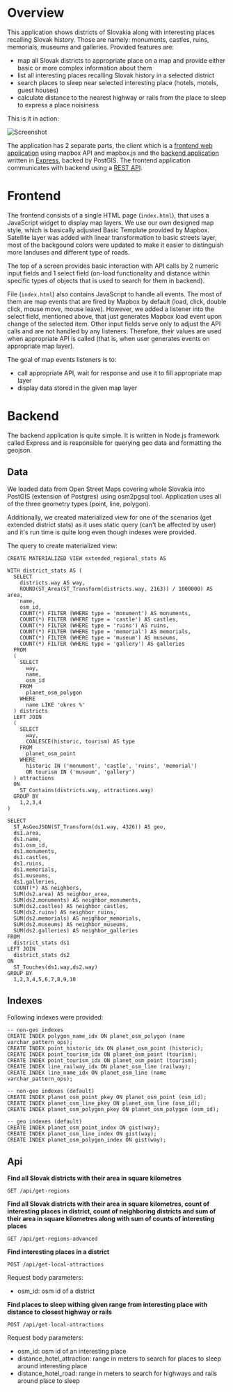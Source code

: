 # Overview

This application shows districts of Slovakia along with interesting places recalling Slovak history. Those are namely: monuments, castles, ruins, memorials, museums and galleries. Provided features are:

- map all Slovak districts to appropriate place on a map and provide either basic or more complex information about them
- list all interesting places recalling Slovak history in a selected district
- search places to sleep near selected interesting place (hotels, motels, guest houses)
- calculate distance to the nearest highway or rails from the place to sleep to express a place noisiness

This is it in action:

![Screenshot](screenshots/screenshot.png)

The application has 2 separate parts, the client which is a [frontend web application](#frontend) using mapbox API and mapbox.js and the [backend application](#backend) written in [Express](https://expressjs.com/), backed by PostGIS. The frontend application communicates with backend using a [REST API](#api).

# Frontend

The frontend consists of a single HTML page (`index.html`), that uses a JavaScript widget to display map layers. We use our own designed map style, which is basically adjusted Basic Template provided by Mapbox. Satellite layer was added with linear transformation to basic streets layer, most of the backgound colors were updated to make it easier to distinguish more landuses and different type of roads.

The top of a screen provides basic interaction with API calls by 2 numeric input fields and 1 select field (on-load functionality and distance within specific types of objects that is used to search for them in backend).

File (`index.html`) also contains JavaScript to handle all events. The most of them are map events that are fired by Mapbox by default (load, click, double click, mouse move, mouse leave). However, we added a listener into the select field, mentioned above, that just generates Mapbox load event upon change of the selected item. Other input fields serve only to adjust the API calls and are not handled by any listeners. Therefore, their values are used when appropriate  API is called (that is, when user generates events on appropriate map layer).

The goal of map events listeners is to:

- call appropriate API, wait for response and use it to fill appropriate map layer
- display data stored in the given map layer

# Backend

The backend application is quite simple. It is written in Node.js framework called Express and is responsible for querying geo data and formatting the geojson.

## Data

We loaded data from Open Street Maps covering whole Slovakia into PostGIS (extension of Postgres) using osm2pgsql tool. Application uses all of the three geometry types (point, line, polygon).

Additionally, we created materialized view for one of the scenarios (get extended district stats) as it uses static query (can't be affected by user) and it's run time is quite long even though indexes were provided.

The query to create materialized view:

```
CREATE MATERIALIZED VIEW extended_regional_stats AS

WITH district_stats AS (
  SELECT
    districts.way AS way,
    ROUND(ST_Area(ST_Transform(districts.way, 2163)) / 1000000) AS area,
    name,
    osm_id,
    COUNT(*) FILTER (WHERE type = 'monument') AS monuments,
    COUNT(*) FILTER (WHERE type = 'castle') AS castles,
    COUNT(*) FILTER (WHERE type = 'ruins') AS ruins,
    COUNT(*) FILTER (WHERE type = 'memorial') AS memorials,
    COUNT(*) FILTER (WHERE type = 'museum') AS museums,
    COUNT(*) FILTER (WHERE type = 'gallery') AS galleries
  FROM
  (
    SELECT
      way,
      name,
      osm_id
    FROM
      planet_osm_polygon
    WHERE
      name LIKE 'okres %'
  ) districts
  LEFT JOIN
  (
    SELECT
      way,
      COALESCE(historic, tourism) AS type
    FROM
      planet_osm_point
    WHERE
      historic IN ('monument', 'castle', 'ruins', 'memorial')
      OR tourism IN ('museum', 'gallery')
  ) attractions
  ON
    ST_Contains(districts.way, attractions.way)
  GROUP BY
    1,2,3,4
)

SELECT
  ST_AsGeoJSON(ST_Transform(ds1.way, 4326)) AS geo,
  ds1.area,
  ds1.name,
  ds1.osm_id,
  ds1.monuments,
  ds1.castles,
  ds1.ruins,
  ds1.memorials,
  ds1.museums,
  ds1.galleries,
  COUNT(*) AS neighbors,
  SUM(ds2.area) AS neighbor_area,
  SUM(ds2.monuments) AS neighbor_monuments,
  SUM(ds2.castles) AS neighbor_castles,
  SUM(ds2.ruins) AS neighbor_ruins,
  SUM(ds2.memorials) AS neighbor_memorials,
  SUM(ds2.museums) AS neighbor_museums,
  SUM(ds2.galleries) AS neighbor_galleries
FROM
  district_stats ds1
LEFT JOIN
  district_stats ds2
ON
  ST_Touches(ds1.way,ds2.way)
GROUP BY
  1,2,3,4,5,6,7,8,9,10
```

## Indexes

Following indexes were provided:

```
-- non-geo indexes
CREATE INDEX polygon_name_idx ON planet_osm_polygon (name varchar_pattern_ops);
CREATE INDEX point_historic_idx ON planet_osm_point (historic);
CREATE INDEX point_tourism_idx ON planet_osm_point (tourism);
CREATE INDEX point_tourism_idx ON planet_osm_point (tourism);
CREATE INDEX line_railway_idx ON planet_osm_line (railway);
CREATE INDEX line_name_idx ON planet_osm_line (name varchar_pattern_ops);

-- non-geo indexes (default)
CREATE INDEX planet_osm_point_pkey ON planet_osm_point (osm_id);
CREATE INDEX planet_osm_line_pkey ON planet_osm_line (osm_id);
CREATE INDEX planet_osm_polygon_pkey ON planet_osm_polygon (osm_id);

-- geo indexes (default)
CREATE INDEX planet_osm_point_index ON gist(way);
CREATE INDEX planet_osm_line_index ON gist(way);
CREATE INDEX planet_osm_polygon_index ON gist(way);
```

## Api

**Find all Slovak districts with their area in square kilometres**

`GET /api/get-regions`

**Find all Slovak districts with their area in square kilometres, count of interesting places in district, count of neighboring districts and sum of their area in square kilometres along with sum of counts of interesting places**

`GET /api/get-regions-advanced`

**Find interesting places in a district**

`POST /api/get-local-attractions`

Request body parameters:

- osm_id: osm id of a district

**Find places to sleep withing given range from interesting place with distance to closest highway or rails**

`POST /api/get-local-attractions`

Request body parameters:

- osm_id: osm id of an interesting place
- distance_hotel_attraction: range in meters to search for places to sleep around interesting place
- distance_hotel_road: range in meters to search for highways and rails around place to sleep
